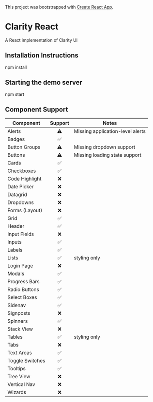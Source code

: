 This project was bootstrapped with [Create React App](https://github.com/facebookincubator/create-react-app).

# Clarity React
A React implementation of Clarity UI

## Installation Instructions

npm install

## Starting the demo server
npm start

## Component Support

Component | Support | Notes
------------ | :-------------: | ---------
Alerts | :warning: | Missing application-level alerts
Badges | :white_check_mark: |
Button Groups | :warning: | Missing dropdown support
Buttons | :warning: | Missing loading state support
Cards | :white_check_mark: |
Checkboxes | :white_check_mark: |
Code Highlight | :x: |
Date Picker | :x: | 
Datagrid | :x: |
Dropdowns | :x: |
Forms (Layout) | :x: |
Grid | :white_check_mark: |
Header | :white_check_mark: | 
Input Fields | :x: |
Inputs | :white_check_mark: |
Labels | :white_check_mark: | 
Lists | :white_check_mark: | styling only
Login Page | :x: |
Modals | :white_check_mark: |
Progress Bars | :white_check_mark: |
Radio Buttons | :white_check_mark: |
Select Boxes | :white_check_mark: | 
Sidenav | :white_check_mark: |
Signposts | :x: | 
Spinners | :white_check_mark: |
Stack View | :x: | 
Tables | :white_check_mark: | styling only
Tabs | :x: |  
Text Areas | :white_check_mark: |
Toggle Switches | :white_check_mark: |
Tooltips | :white_check_mark: |
Tree View | :x: |
Vertical Nav | :x: |
Wizards | :x: |